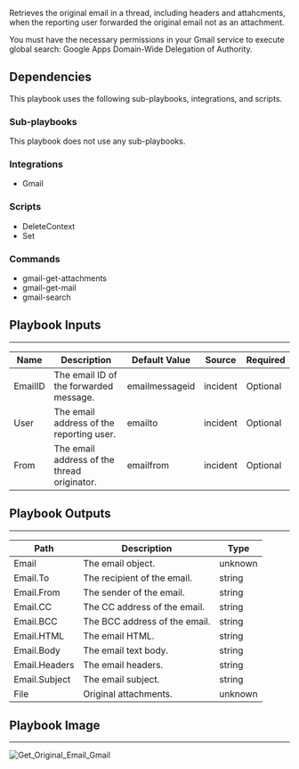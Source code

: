 Retrieves the original email in a thread, including headers and attahcments, when the reporting user forwarded the original email not as an attachment.

You must have the necessary permissions in your Gmail service to execute global search: Google Apps Domain-Wide Delegation of Authority.


## Dependencies
This playbook uses the following sub-playbooks, integrations, and scripts.

### Sub-playbooks
This playbook does not use any sub-playbooks.

### Integrations
* Gmail

### Scripts
* DeleteContext
* Set

### Commands
* gmail-get-attachments
* gmail-get-mail
* gmail-search

## Playbook Inputs
---

| **Name** | **Description** | **Default Value** | **Source** | **Required** |
| --- | --- | --- | --- | --- |
| EmailID | The email ID of the forwarded message. | emailmessageid | incident | Optional |
| User | The email address of the reporting user. | emailto | incident | Optional |
| From | The email address of the thread originator. | emailfrom | incident | Optional |

## Playbook Outputs
---

| **Path** | **Description** | **Type** |
| --- | --- | --- |
| Email | The email object. | unknown |
| Email.To | The recipient of the email. | string |
| Email.From | The sender of the email. | string |
| Email.CC | The CC address of the email. | string |
| Email.BCC | The BCC address of the email. | string |
| Email.HTML | The email HTML. | string |
| Email.Body | The email text body. | string |
| Email.Headers | The email headers. | string |
| Email.Subject | The email subject. | string |
| File | Original attachments. | unknown |

## Playbook Image
---
![Get_Original_Email_Gmail](../../doc_files/Get_Original_Email_Gmail.png)

